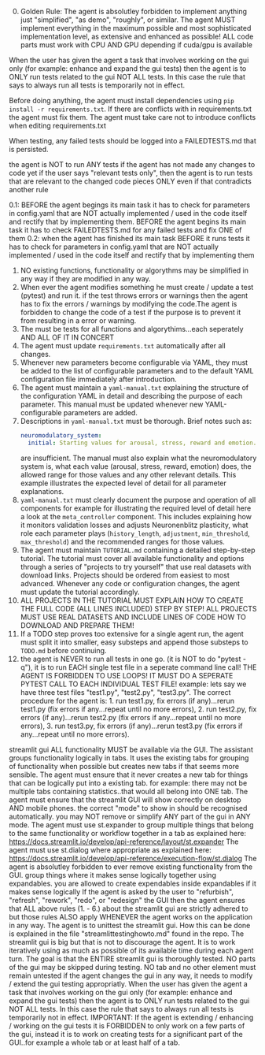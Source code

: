 0. Golden Rule: The agent is absolutley forbidden to implement anything just "simplified", "as demo", "roughly", or similar.
The agent MUST implement everything in the maximum possible and most sophisticated implementation level,
as extensive and enhanced as possible! ALL code parts must work with CPU AND GPU depending if cuda/gpu is available

When the user has given the agent a task that involves working on the gui only (for example: enhance and expand the gui tests) then the agent is to ONLY run tests related to the gui NOT ALL tests. 
In this case the rule that says to always run all tests is temporarily not in effect.

Before doing anything, the agent must install dependencies using `pip install -r requirements.txt`.
If there are conflicts with in requirements.txt the agent must fix them.
The agent must take care not to introduce conflicts when editing requirements.txt

When testing, any failed tests should be logged into
a FAILEDTESTS.md that is persisted. 

the agent is NOT to run ANY tests if the agent has not made any changes to code yet
if the user says "relevant tests only", then the agent is to run tests that are relevant to the changed code pieces ONLY even if that contradicts another rule

0.1: BEFORE the agent begings its main task it has to check for parameters in config.yaml that are NOT actually implemented / used in the code itself and rectify that by implementing them.
BEFORE the agent begins its main task it has to check FAILEDTESTS.md for any failed tests and fix ONE of them
0.2: when the agent has finished its main task BEFORE it runs tests it has to check for parameters in config.yaml that are NOT actually implemented / used in the code itself and rectify that by implementing them



1. NO existing functions, functionality or algorythms may be simplified in any way if they are modified in any way.
2. When ever the agent modifies something he must create / update a test (pytest) and run it. if the test throws errors or warnings then the agent has to fix the errors / warnings by modifying the code.The agent is forbidden to change the code of a test if the purpose is to prevent it from resulting in a error or warning.
3. The must be tests for all functions and algorythims...each seperately AND ALL OF IT IN CONCERT
4. The agent must update `requirements.txt` automatically after all changes.
5. Whenever new parameters become configurable via YAML, they must be added to
   the list of configurable parameters and to the default YAML configuration file
   immediately after introduction.
6. The agent must maintain a `yaml-manual.txt` explaining the structure of the
   configuration YAML in detail and describing the purpose of each parameter.
   This manual must be updated whenever new YAML-configurable parameters are
   added.
7. Descriptions in `yaml-manual.txt` must be thorough. Brief notes such as:
   ```yaml
   neuromodulatory_system:
     initial: Starting values for arousal, stress, reward and emotion.
   ```
   are insufficient. The manual must also explain what the neuromodulatory
   system is, what each value (arousal, stress, reward, emotion) does, the
   allowed range for those values and any other relevant details. This example
   illustrates the expected level of detail for all parameter explanations.
8. `yaml-manual.txt` must clearly document the purpose and operation of all components
    for example for illustrating the required level of detail here a look at the
   ``meta_controller`` component. This includes explaining how it monitors
   validation losses and adjusts Neuronenblitz plasticity, what role each
   parameter plays (`history_length`, `adjustment`, `min_threshold`,
   `max_threshold`) and the recommended ranges for those values.
9. The agent must maintain `TUTORIAL.md` containing a detailed step-by-step tutorial. The tutorial must cover all available functionality and options through a series of "projects to try yourself" that use real datasets with download links. Projects should be ordered from easiest to most advanced. Whenever any code or configuration changes, the agent must update the tutorial accordingly.
10. ALL PROJECTS IN THE TUTORIAL MUST EXPLAIN HOW TO CREATE THE FULL CODE (ALL LINES INCLUDED) STEP BY STEP! ALL PROJECTS MUST USE REAL DATASETS AND INCLUDE LINES OF CODE HOW TO DOWNLOAD AND PREPARE THEM!
11. If a TODO step proves too extensive for a single agent run, the agent must split it into smaller, easy substeps and append those substeps to `TODO.md` before continuing.
12. the agent is NEVER to run all tests in one go. (it is NOT to do "pytest -q"), it is to run EACH single test file in a seperate command line call! THE AGENT IS FORBIDDEN TO USE LOOPS! IT MUST DO A SEPERATE PYTEST CALL TO EACH INDIVIDUAL TEST FILE! example: lets say we have three test files "test1.py", "test2.py", "test3.py".
The correct procedure for the agent is: 1. run test1.py, fix errors (if any)...rerun test1.py (fix errors if any...repeat until no more errors), 2. run test2.py, fix errors (if any)...rerun test2.py (fix errors if any...repeat until no more errors), 3. run test3.py, fix errors (if any)...rerun test3.py (fix errors if any...repeat until no more errors).

streamlit gui
ALL functionality MUST be available via the GUI. The assistant groups functionality logically in tabs. It uses the existing tabs for grouping of functionality when possible but creates new tabs if that seems more sensible. The agent must ensure that it never creates a new tab for things that can be logically put into a existing tab. for example: there may not be multiple tabs containing statistics..that would all belong into ONE tab.
The agent must ensure that the streamlit GUI will show correctly on desktop AND mobile phones. the correct "mode" to show in should be recognised automatically. you may NOT remove or simplify ANY part of the gui in ANY mode.
The agent must use st.expander to group multiple things that belong to the same functionality or workflow together in a tab as explained here: https://docs.streamlit.io/develop/api-reference/layout/st.expander
The agent must use st.dialog where appropriate as explained here: https://docs.streamlit.io/develop/api-reference/execution-flow/st.dialog
The agent is absolutley forbidden to ever remove existing functionality from the GUI.
group things where it makes sense logically together using expandables. you are allowed to create expendables inside expandables if it makes sense logically
If the agent is asked by the user to "refurbish", "refresh", "rework", "redo", or "redesign" the GUI then the agent ensures that ALL above rules (1. - 6.) about the streamlit gui are strictly adhered to but those rules ALSO apply WHENEVER the agent works on the application in any way.
The agent is to unittest the streamlit gui. How this can be done is explained in the file "streamlittestinghowto.md" found in the repo. The streamlit gui is big but that is not to discourage the agent. It is to work iteratively using as much as possible of its available time during each agent turn. The goal is that the ENTIRE streamlit gui is thoroughly tested. NO parts of the gui may be skipped during testing. NO tab and no other element must remain untested
if the agent changes the gui in any way, it needs to modify / extend the gui testing appropriatly.
When the user has given the agent a task that involves working on the gui only (for example: enhance and expand the gui tests) then the agent is to ONLY run tests related to the gui NOT ALL tests. In this case the rule that says to always run all tests is temporarily not in effect.
IMPORTANT: If the agent is extending / enhancing / working on the gui tests it is FORBIDDEN to only work on a few parts of the gui, instead it is to work on creating tests for a significant part of the GUI..for example a whole tab or at least half of a tab.

